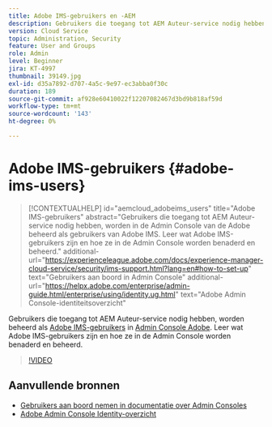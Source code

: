 ```yaml
---
title: Adobe IMS-gebruikers en -AEM
description: Gebruikers die toegang tot AEM Auteur-service nodig hebben, worden in de Admin Console van de Adobe beheerd als gebruikers van Adobe IMS. Leer wat Adobe IMS-gebruikers zijn en hoe ze in de Admin Console worden benaderd en beheerd.
version: Cloud Service
topic: Administration, Security
feature: User and Groups
role: Admin
level: Beginner
jira: KT-4997
thumbnail: 39149.jpg
exl-id: d35a7892-d707-4a5c-9e97-ec3abba0f30c
duration: 189
source-git-commit: af928e60410022f12207082467d3bd9b818af59d
workflow-type: tm+mt
source-wordcount: '143'
ht-degree: 0%

---
```


# Adobe IMS-gebruikers {#adobe-ims-users}

>[!CONTEXTUALHELP]
>id="aemcloud_adobeims_users"
>title="Adobe IMS-gebruikers"
>abstract="Gebruikers die toegang tot AEM Auteur-service nodig hebben, worden in de Admin Console van de Adobe beheerd als gebruikers van Adobe IMS. Leer wat Adobe IMS-gebruikers zijn en hoe ze in de Admin Console worden benaderd en beheerd."
>additional-url="https://experienceleague.adobe.com/docs/experience-manager-cloud-service/security/ims-support.html?lang=en#how-to-set-up" text="Gebruikers aan boord in Admin Console"
>additional-url="https://helpx.adobe.com/enterprise/admin-guide.html/enterprise/using/identity.ug.html" text="Adobe Admin Console-identiteitsoverzicht"

Gebruikers die toegang tot AEM Auteur-service nodig hebben, worden beheerd als [Adobe IMS-gebruikers](https://helpx.adobe.com/nl/enterprise/using/set-up-identity.html) in [Admin Console Adobe](https://adminconsole.adobe.com). Leer wat Adobe IMS-gebruikers zijn en hoe ze in de Admin Console worden benaderd en beheerd.

>[!VIDEO](https://video.tv.adobe.com/v/39149?quality=12&learn=on)

## Aanvullende bronnen

+ [Gebruikers aan boord nemen in documentatie over Admin Consoles](https://experienceleague.adobe.com/docs/experience-manager-cloud-service/security/ims-support.html#onboarding-users-in-admin-console)
+ [Adobe Admin Console Identity-overzicht](https://helpx.adobe.com/enterprise/using/identity.html)
